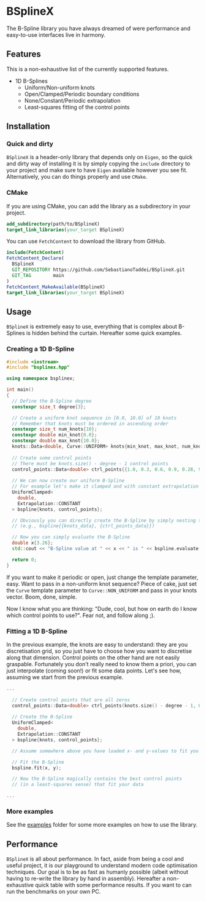 # BSplineX

The B-Spline library you have always dreamed of were performance and easy-to-use interfaces live in harmony.

## Features

This is a non-exhaustive list of the currently supported features.

- 1D B-Splines
  - Uniform/Non-uniform knots
  - Open/Clamped/Periodic boundary conditions
  - None/Constant/Periodic extrapolation
  - Least-squares fitting of the control points

## Installation

### Quick and dirty

`BSplineX` is a header-only library that depends only on `Eigen`, so the quick and dirty way of installing it is by simply copying the `include` directory to your project and make sure to have `Eigen` available however you see fit. Alternatively, you can do things properly and use `CMake`.

### CMake

If you are using CMake, you can add the library as a subdirectory in your project.

```cmake
add_subdirectory(path/to/BSplineX)
target_link_libraries(your_target BSplineX)
```

You can use `FetchContent` to download the library from GitHub.

```cmake
include(FetchContent)
FetchContent_Declare(
  BSplineX
  GIT_REPOSITORY https://github.com/SebastianoTaddei/BSplineX.git
  GIT_TAG        main
)
FetchContent_MakeAvailable(BSplineX)
target_link_libraries(your_target BSplineX)
```

## Usage

`BSplineX` is extremely easy to use, everything that is complex about B-Splines is hidden behind the curtain. Hereafter some quick examples.

### Creating a 1D B-Spline

```cpp
#include <iostream>
#include "bsplinex.hpp"

using namespace bsplinex;

int main()
{
  // Define the B-Spline degree
  constexpr size_t degree{3};

  // Create a uniform knot sequence in [0.0, 10.0] of 10 knots
  // Remember that knots must be ordered in ascending order
  constexpr size_t num_knots{10};
  constexpr double min_knot{0.0};
  constexpr double max_knot{10.0};
  knots::Data<double, Curve::UNIFORM> knots{min_knot, max_knot, num_knots);
  
  // Create some control points
  // There must be knots.size() - degree - 1 control points
  control_points::Data<double> ctrl_points{{1.0, 0.3, 0.6, 0.9, 0.28, 9.32}};
  
  // We can now create our uniform B-Spline
  // For example let's make it clamped and with constant extrapolation
  UniformClamped<
    double,
    Extrapolation::CONSTANT
  > bspline{knots, control_points};

  // Obviously you can directly create the B-Spline by simply nesting the list initialisers
  // (e.g., bspline{{knots_data}, {ctrl_points_data}})

  // Now you can simply evaluate the B-Spline
  double x{3.26};
  std::cout << "B-Spline value at " << x << " is " << bspline.evaluate(x) << std::endl;

  return 0;
}
```

If you want to make it periodic or open, just change the template parameter, easy. Want to pass in a non-uniform knot sequence? Piece of cake, just set the `Curve` template parameter to `Curve::NON_UNIFORM` and pass in your knots vector. Boom, done, simple.

Now I know what you are thinking: "Dude, cool, but how on earth do I know which control points to use?". Fear not, and follow along ;).

### Fitting a 1D B-Spline

In the previous example, the knots are easy to understand: they are you discretisation grid, so you just have to choose how you want to discretise along that dimension. Control points on the other hand are not easily graspable. Fortunately you don't really need to know them a priori, you can just interpolate (coming soon!) or fit some data points. Let's see how, assuming we start from the previous example.

```cpp
...
 
  // Create control points that are all zeros
  control_points::Data<double> ctrl_points(knots.size() - degree - 1, 0.0);
  
  // Create the B-Spline
  UniformClamped<
    double,
    Extrapolation::CONSTANT
  > bspline{knots, control_points};

  // Assume somewhere above you have loaded x- and y-values to fit you B-Spline to

  // Fit the B-Spline
  bspline.fit(x, y);

  // Now the B-Spline magically contains the best control points 
  // (in a least-squares sense) that fit your data

...
```

### More examples

See the [examples](examples) folder for some more examples on how to use the library.

## Performance

`BSplineX` is all about performance. In fact, aside from being a cool and useful project, it is our playground to understand modern code optimisation techniques. Our goal is to be as fast as humanly possible (albeit without having to re-write the library by hand in assembly). Hereafter a non-exhaustive quick table with some performance results. If you want to can run the benchmarks on your own PC.
